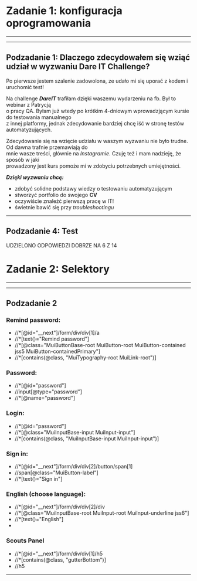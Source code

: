 
# Zadanie 1: konfiguracja oprogramowania #

----

----


##  Podzadanie 1: Dlaczego zdecydowałem się wziąć udział w wyzwaniu Dare IT Challenge? ##
 
<wbr> Po pierwsze jestem szalenie zadowolona, ze udało mi się uporać z kodem i uruchomić test!

Na challenge ***DareIT*** trafiłam dzięki waszemu wydarzeniu na fb. Był to webinar z Patrycją   
o pracy QA. Byłam już wtedy po krótkim 4-dniowym wprowadzjącym kursie do testowania manualnego   
z innej platformy, jednak zdecydowanie bardziej chcę iść w stronę testów automatyzujących.   

Zdecydowanie się na wzięcie udziału w waszym wyzwaniu nie było trudne. Od dawna trafnie przemawiają do   
mnie wasze treści, głównie na *Instagramie*. Czuję też i mam nadzieję, że sposób w jaki    
prowadzony jest kurs pomoże mi w zdobyciu potrzebnych umiejętności.

***Dzięki wyzwaniu chcę:***

- zdobyć solidne podstawy wiedzy o testowaniu automatyzującym
- stworzyć portfolio do swojego **CV**
- oczywiście znaleźć pierwszą pracę w IT!
- świetnie bawić się przy *troubleshootingu* <wbr>

----

## Podzadanie 4: Test ##  
UDZIELONO ODPOWIEDZI DOBRZE NA 6 Z 14




# Zadanie 2: Selektory #

----

----

## Podzadanie 2 ##


<h3> Remind password: </h3>

-  //*[@id="__next"]/form/div/div[1]/a    
-  //*[text()="Remind password"]   
-  //*[@class="MuiButtonBase-root MuiButton-root MuiButton-contained jss5 MuiButton-containedPrimary"]   
-  //*[contains(@class, "MuiTypography-root MuiLink-root")]   

<h3> Password: </h3>

-  //*[@id="password"]   
-  //input[@type="password"]
-  //*[@name="password"]

<h3> Login: </h3>

-  //*[@id="password"]
- //*[@class="MuiInputBase-input MuiInput-input"]   
- //*[contains(@class, "MuiInputBase-input MuiInput-input")]

<h3> Sign in: </h3>

- //*[@id="__next"]/form/div/div[2]/button/span[1] 
- //span[@class="MuiButton-label"]   
- //*[text()="Sign in"]   

<h3> English (choose language): </h3>

-  //*[@id="__next"]/form/div/div[2]/div   
-  //*[@class="MuiInputBase-root MuiInput-root MuiInput-underline jss6"]    
-  //*[text()="English"]   
-  

<h3> Scouts Panel </h3>

-  //*[@id="__next"]/form/div/div[1]/h5
-  //*[contains(@class, "gutterBottom")]   
- //h5

------


